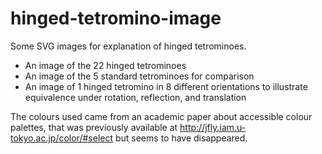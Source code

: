 # hinged-tetromino-image
Some SVG images for explanation of hinged tetrominoes.
- An image of the 22 hinged tetrominoes
- An image of the 5 standard tetrominoes for comparison
- An image of 1 hinged tetromino in 8 different orientations to illustrate equivalence under rotation, reflection, and translation

The colours used came from an academic paper about accessible colour palettes, that was previously available at http://jfly.iam.u-tokyo.ac.jp/color/#select but seems to have disappeared.